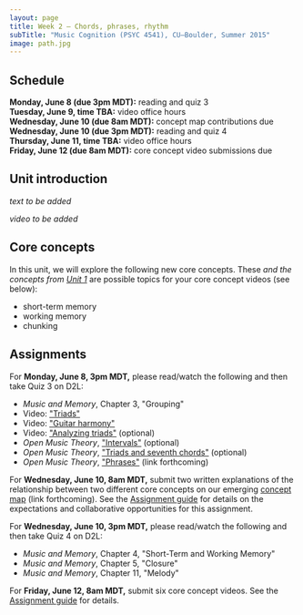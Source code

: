 ```yaml
---
layout: page
title: Week 2 – Chords, phrases, rhythm
subTitle: "Music Cognition (PSYC 4541), CU–Boulder, Summer 2015"
image: path.jpg
---
```


## Schedule

**Monday, June 8 (due 3pm MDT):** reading and quiz 3  
**Tuesday, June 9, time TBA:** video office hours  
**Wednesday, June 10 (due 8am MDT):** concept map contributions due  
**Wednesday, June 10 (due 3pm MDT):** reading and quiz 4  
**Thursday, June 11, time TBA:** video office hours  
**Friday, June 12 (due 8am MDT):** core concept video submissions due

## Unit introduction

*text to be added*

*video to be added*

## Core concepts

In this unit, we will explore the following new core concepts. These *and the concepts from [Unit 1](/week1/)* are possible topics for your core concept videos (see below):

- short-term memory  
- working memory  
- chunking  

## Assignments

For **Monday, June 8, 3pm MDT,** please read/watch the following and then take Quiz 3 on D2L:

- *Music and Memory*, Chapter 3, "Grouping"  
- Video: ["Triads"](https://vimeo.com/94521923)  
- Video: ["Guitar harmony"](https://vimeo.com/94527744)  
- Video: ["Analyzing triads"](https://vimeo.com/94723962) (optional)  
- *Open Music Theory*, ["Intervals"](http://openmusictheory.com/intervals.html) (optional)  
- *Open Music Theory*, ["Triads and seventh chords"](http://openmusictheory.com/triads.html) (optional)  
- *Open Music Theory*, ["Phrases"]() (link forthcoming)  

For **Wednesday, June 10, 8am MDT,** submit two written explanations of the relationship between two different core concepts on our emerging [concept map]() (link forthcoming). See the [Assignment guide](/assessments/) for details on the expectations and collaborative opportunities for this assignment.

For **Wednesday, June 10, 3pm MDT,** please read/watch the following and then take Quiz 4 on D2L:

- *Music and Memory*, Chapter 4, "Short-Term and Working Memory"  
- *Music and Memory*, Chapter 5, "Closure"  
- *Music and Memory*, Chapter 11, "Melody"  

For **Friday, June 12, 8am MDT,** submit six core concept videos. See the [Assignment guide](/assessments/) for details.